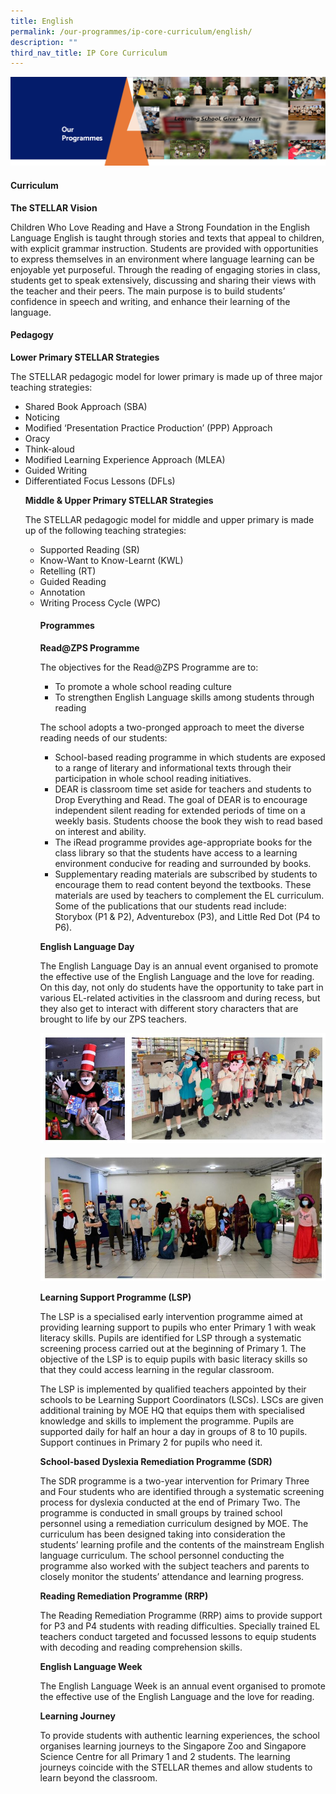 ```yaml
---
title: English
permalink: /our-programmes/ip-core-curriculum/english/
description: ""
third_nav_title: IP Core Curriculum
---
```

<img src="/images/OurProgrammes1.png">
<h4><strong>Curriculum</strong></h4>
<p><strong>The STELLAR Vision</strong></p>
<p>Children Who Love Reading and Have a Strong Foundation in the English Language
English is taught through stories and texts that appeal to children, with explicit grammar instruction. Students are provided with opportunities to express themselves in an environment where language learning can be enjoyable yet purposeful. Through the reading of engaging stories in class, students get to speak extensively, discussing and sharing their views with the teacher and their peers. The main purpose is to build students’ confidence in speech and writing, and enhance their learning of the language.</p>

<h4><strong>Pedagogy</strong></h4>
<p><strong>Lower Primary STELLAR Strategies</strong></p>
<p>The STELLAR pedagogic model for lower primary is made up of three major teaching strategies:</p>
<ul>
<li>Shared Book Approach (SBA)</li>
<li>Noticing</li>
<li>Modified ‘Presentation Practice Production’ (PPP) Approach</li>
<li>Oracy</li>
<li>Think-aloud</li>
<li>Modified Learning Experience Approach (MLEA)</li>
<li>Guided Writing</li>
<li>Differentiated Focus Lessons (DFLs)</li>

	
<p><strong>Middle &amp; Upper Primary STELLAR Strategies</strong></p>
<p>The STELLAR pedagogic model for middle and upper primary is made up of the following teaching strategies:</p>
<ul>
<li>Supported Reading (SR)</li>
<li>Know-Want to Know-Learnt (KWL)</li>
<li>Retelling (RT)</li>
<li>Guided Reading</li>
<li>Annotation</li>
<li>Writing Process Cycle (WPC)</li>


<h4><strong>Programmes</strong></h4>
<p><strong>Read@ZPS Programme</strong></p>
<p>The objectives for the Read@ZPS Programme are to:</p>
<ul>
<li>To promote a whole school reading culture</li>
<li>To strengthen English Language skills among students through reading</li>
</ul>
<p>The school adopts a two-pronged approach to meet the diverse reading needs of our students:</p>
<ul>
<li>School-based reading programme in which students are exposed to a range of literary and informational texts through their participation in whole school reading initiatives.</li>
<li>DEAR is classroom time set aside for teachers and students to Drop Everything and Read. The goal of DEAR is to encourage independent silent reading for extended periods of time on a weekly basis. Students choose the book they wish to read based on interest and ability.</li>
<li>The iRead programme provides age-appropriate books for the class library so that the students have access to a learning environment conducive for reading and surrounded by books.</li>
<li>Supplementary reading materials are subscribed by students to encourage them to read content beyond the textbooks. These materials are used by teachers to complement the EL curriculum. Some of the publications that our students read include: Storybox (P1 &amp; P2), Adventurebox (P3), and Little Red Dot (P4 to P6).</li>
</ul>

<p><strong>English Language Day</strong></p>
<p>The English Language Day is an annual event organised to promote the effective use of the English Language and the love for reading. On this day, not only do students have the opportunity to take part in various EL-related activities in the classroom and during recess, but they also get to interact with different story characters that are brought to life by our ZPS teachers.</p>

![](/images/el%20language%20day%20image.JPG)

<img src="/images/el%20language%20day%20image2.JPG">

	

<p><strong>Learning Support Programme (LSP)</strong></p>
<p>The LSP is a specialised early intervention programme aimed at providing learning support to pupils who enter Primary 1 with weak literacy skills. Pupils are identified for LSP through a systematic screening process carried out at the beginning of Primary 1. The objective of the LSP is to equip pupils with basic literacy skills so that they could access learning in the regular classroom.</p>
<p>The LSP is implemented by qualified teachers appointed by their schools to be Learning Support Coordinators (LSCs). LSCs are given additional training by MOE HQ that equips them with specialised knowledge and skills to implement the programme. Pupils are supported daily for half an hour a day in groups of 8 to 10 pupils. Support continues in Primary 2 for pupils who need it.</p>
<p><strong>School-based Dyslexia Remediation Programme (SDR)</strong></p>
<p>The SDR programme is a two-year intervention for Primary Three and Four students who are identified through a systematic screening process for dyslexia conducted at the end of Primary Two. The programme is conducted in small groups by trained school personnel using a remediation curriculum designed by MOE. The curriculum has been designed taking into consideration the students’ learning profile and the contents of the mainstream English language curriculum. The school personnel conducting the programme also worked with the subject teachers and parents to closely monitor the students’ attendance and learning progress.</p>
<p><strong>Reading Remediation Programme (RRP)</strong></p>
<p>The Reading Remediation Programme (RRP) aims to provide support for P3 and P4 students with reading difficulties.&nbsp;Specially trained EL teachers conduct targeted and focussed lessons to equip students with decoding and reading comprehension skills.</p>
<p><strong>English Language Week</strong></p>
<p>The English Language Week is an annual event organised to promote the effective use of the English Language and the love for reading.</p>
<p><strong>Learning Journey</strong></p>
<p>To provide students with authentic learning experiences, the school organises learning journeys to the Singapore Zoo and Singapore Science Centre for all Primary 1 and 2 students. The learning journeys coincide with the STELLAR themes and allow students to learn beyond the classroom. </p></ul></ul>